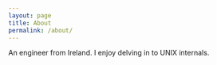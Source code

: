 ```yaml
---
layout: page
title: About
permalink: /about/
---
```


An engineer from Ireland. I enjoy delving in to UNIX internals.
